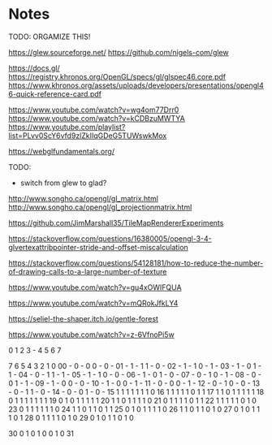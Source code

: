 # Notes

TODO: ORGAMIZE THIS!



https://glew.sourceforge.net/
https://github.com/nigels-com/glew

https://docs.gl/
https://registry.khronos.org/OpenGL/specs/gl/glspec46.core.pdf
https://www.khronos.org/assets/uploads/developers/presentations/opengl46-quick-reference-card.pdf

https://www.youtube.com/watch?v=wg4om77Drr0
https://www.youtube.com/watch?v=kCDBzuMWTYA
https://www.youtube.com/playlist?list=PLvv0ScY6vfd9zlZkIIqGDeG5TUWswkMox

https://webglfundamentals.org/

TODO:

- switch from glew to glad?


http://www.songho.ca/opengl/gl_matrix.html
http://www.songho.ca/opengl/gl_projectionmatrix.html




https://github.com/JimMarshall35/TileMapRendererExperiments

https://stackoverflow.com/questions/16380005/opengl-3-4-glvertexattribpointer-stride-and-offset-miscalculation

https://stackoverflow.com/questions/54128181/how-to-reduce-the-number-of-drawing-calls-to-a-large-number-of-texture

https://www.youtube.com/watch?v=gu4xOWIFQUA

https://www.youtube.com/watch?v=mQRokJfkLY4

https://seliel-the-shaper.itch.io/gentle-forest


https://www.youtube.com/watch?v=z-6VfnoPi5w



0 1 2
3 - 4
5 6 7


   7 6 5 4 3 2 1 0
00 - 0 - 0 0 - 0 -
01 - 1 - 1 1 - 0 -
02 - 1 - 1 0 - 1 -
03 - 1 - 0 1 - 1 -
04 - 0 - 1 1 - 1 -
05 - 1 - 1 0 - 0 -
06 - 1 - 0 1 - 0 -
07 - 0 - 1 0 - 1 -
08 - 0 - 0 1 - 1 -
09 - 1 - 0 0 - 0 -
10 - 1 - 0 0 - 1 -
11 - 0 - 0 0 - 1 -
12 - 0 - 1 0 - 0 -
13 - 0 - 1 1 - 0 -
14 - 0 - 0 1 - 0 -
15 1 1 1 1 1 1 1 0
16 1 1 1 1 1 0 1 1
17 1 1 0 1 1 1 1 1
18 0 1 1 1 1 1 1 1
19 0 1 0 1 1 1 1 1
20 1 1 0 1 1 1 1 0
21 0 1 1 1 1 0 1 1
22 1 1 1 1 1 0 1 0
23 0 1 1 1 1 1 1 0
24 1 1 0 1 1 0 1 1
25 0 1 0 1 1 1 1 0
26 1 1 0 1 1 0 1 0
27 0 1 0 1 1 1 0 1
28 0 1 1 1 1 0 1 0
29 0 1 0 1 1 0 1 0


30 0 1 0 1 0 0 1 0
31